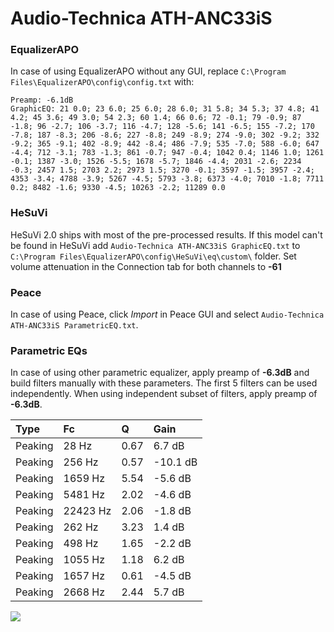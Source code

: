 # Audio-Technica ATH-ANC33iS

### EqualizerAPO
In case of using EqualizerAPO without any GUI, replace `C:\Program Files\EqualizerAPO\config\config.txt`
with:
```
Preamp: -6.1dB
GraphicEQ: 21 0.0; 23 6.0; 25 6.0; 28 6.0; 31 5.8; 34 5.3; 37 4.8; 41 4.2; 45 3.6; 49 3.0; 54 2.3; 60 1.4; 66 0.6; 72 -0.1; 79 -0.9; 87 -1.8; 96 -2.7; 106 -3.7; 116 -4.7; 128 -5.6; 141 -6.5; 155 -7.2; 170 -7.8; 187 -8.3; 206 -8.6; 227 -8.8; 249 -8.9; 274 -9.0; 302 -9.2; 332 -9.2; 365 -9.1; 402 -8.9; 442 -8.4; 486 -7.9; 535 -7.0; 588 -6.0; 647 -4.4; 712 -3.1; 783 -1.3; 861 -0.7; 947 -0.4; 1042 0.4; 1146 1.0; 1261 -0.1; 1387 -3.0; 1526 -5.5; 1678 -5.7; 1846 -4.4; 2031 -2.6; 2234 -0.3; 2457 1.5; 2703 2.2; 2973 1.5; 3270 -0.1; 3597 -1.5; 3957 -2.4; 4353 -3.4; 4788 -3.9; 5267 -4.5; 5793 -3.8; 6373 -4.0; 7010 -1.8; 7711 0.2; 8482 -1.6; 9330 -4.5; 10263 -2.2; 11289 0.0
```

### HeSuVi
HeSuVi 2.0 ships with most of the pre-processed results. If this model can't be found in HeSuVi add
`Audio-Technica ATH-ANC33iS GraphicEQ.txt` to `C:\Program Files\EqualizerAPO\config\HeSuVi\eq\custom\` folder.
Set volume attenuation in the Connection tab for both channels to **-61**

### Peace
In case of using Peace, click *Import* in Peace GUI and select `Audio-Technica ATH-ANC33iS ParametricEQ.txt`.

### Parametric EQs
In case of using other parametric equalizer, apply preamp of **-6.3dB** and build filters manually
with these parameters. The first 5 filters can be used independently.
When using independent subset of filters, apply preamp of **-6.3dB**.

| Type    | Fc       |    Q | Gain     |
|:--------|:---------|:-----|:---------|
| Peaking | 28 Hz    | 0.67 | 6.7 dB   |
| Peaking | 256 Hz   | 0.57 | -10.1 dB |
| Peaking | 1659 Hz  | 5.54 | -5.6 dB  |
| Peaking | 5481 Hz  | 2.02 | -4.6 dB  |
| Peaking | 22423 Hz | 2.06 | -1.8 dB  |
| Peaking | 262 Hz   | 3.23 | 1.4 dB   |
| Peaking | 498 Hz   | 1.65 | -2.2 dB  |
| Peaking | 1055 Hz  | 1.18 | 6.2 dB   |
| Peaking | 1657 Hz  | 0.61 | -4.5 dB  |
| Peaking | 2668 Hz  | 2.44 | 5.7 dB   |

![](https://raw.githubusercontent.com/jaakkopasanen/AutoEq/master/results/rtings/rtings/Audio-Technica%20ATH-ANC33iS/Audio-Technica%20ATH-ANC33iS.png)